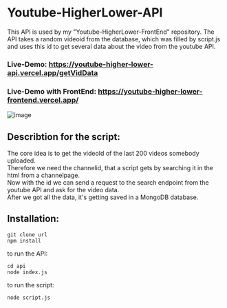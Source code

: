 # Youtube-HigherLower-API
  This API is used by my "Youtube-HigherLower-FrontEnd" repository. The API takes a random videoid from the database, which 
  was filled by script.js and uses this id to get several data about the video from the youtube API.

### Live-Demo: https://youtube-higher-lower-api.vercel.app/getVidData
### Live-Demo with FrontEnd: https://youtube-higher-lower-frontend.vercel.app/
![image](https://github.com/anddyyyy46/Youtube-HigherLower-API/assets/132681533/82ddb860-0b2d-499c-ae7d-b39b9db2f105)

  
## Describtion for the script:
  The core idea is to get the videoId of the last 200 videos somebody uploaded.<br>
  Therefore we need the channelid, that a script gets by searching it in the html from a channelpage.<br>
  Now with the id we can send a request to the search endpoint from the youtube API and ask for the video data.<br>
  After we got all the data, it's getting saved in a MongoDB database.
## Installation:
```
git clone url
npm install
```
to run the API:
```
cd api
node index.js
```
to run the script:
```
node script.js
```
  
  


